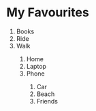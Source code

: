 <html>
  <head>
    <h1> My Favourites </h1>
  </head>
  <body>
    <ol>
      <li>Books</li>
      <li>Ride</li>
      <li>Walk</li>
       <ol>      
          <li>Home</li>
          <li>Laptop</li>
          <li>Phone</li>        
          <ol>
            <li>Car</li>
            <li>Beach</li>
            <li>Friends</li>
        </ol>
      </ol>
    </ol>
  </body>
</html>
